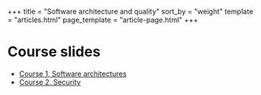 +++
title = "Software architecture and quality"
sort_by = "weight"
template = "articles.html"
page_template = "article-page.html"
+++

# Course slides

- [Course 1, Software architectures](https://kenn7.github.io/ECAM/soft_arch/cours1)
- [Course 2, Security](https://kenn7.github.io/ECAM/soft_arch/cours2)
<!-- - [Course 3, Maintain, deliver and manage](https://kenn7.github.io/ECAM/soft_arch/cours3) -->
<!-- - [Course 4, Code quality](https://kenn7.github.io/ECAM/soft_arch/cours4) -->

